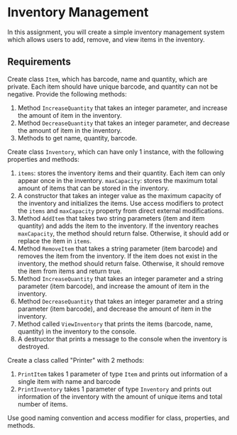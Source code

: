 # Inventory Management
In this assignment, you will create a simple inventory management system which allows users to add, remove, and view items in the inventory.

## Requirements

Create class `Item`, which has barcode, name and quantity, which are private. Each item should have unique barcode, and quantity can not be negative. Provide the following methods:
1. Method `IncreaseQuantity` that takes an integer parameter, and increase the amount of item in the inventory.
2. Method `DecreaseQuantity` that takes an integer parameter, and decrease the amount of item in the inventory.
3. Methods to get name, quantity, barcode.

Create class `Inventory`, which can have only 1 instance, with the following properties and methods:
1. `items`: stores the inventory items and their quantity. Each item can only appear once in the inventory.
`maxCapacity`: stores the maximum total amount of items that can be stored in the inventory.
2. A constructor that takes an integer value as the maximum capacity of the inventory and initializes the items.
Use access modifiers to protect the `items` and `maxCapacity` property from direct external modifications.
3. Method `AddItem` that takes two string parameters (item and item quantity) and adds the item to the inventory. If the inventory reaches `maxCapacity`, the method should return false. Otherwise, it should add or replace the item in `items`.
4. Method `RemoveItem` that takes a string parameter (item barcode) and removes the item from the inventory. If the item does not exist in the inventory, the method should return false. Otherwise, it should remove the item from items and return true.
5. Method `IncreaseQuantity` that takes an integer parameter and a string parameter (item barcode), and increase the amount of item in the inventory.
6. Method `DecreaseQuantity` that takes an integer parameter and a string parameter (item barcode), and decrease the amount of item in the inventory.
7. Method called `ViewInventory` that prints the items (barcode, name, quantity) in the inventory to the console.
8. A destructor that prints a message to the console when the inventory is destroyed.

Create a class called "Printer" with 2 methods:
1. `PrintItem` takes 1 parameter of type `Item` and prints out information of a single item with name and barcode
2. `PrintInventory` takes 1 parameter of type `Inventory` and prints out information of the inventory with the amount of unique items and total number of items.

Use good naming convention and access modifier for class, properties, and methods.
